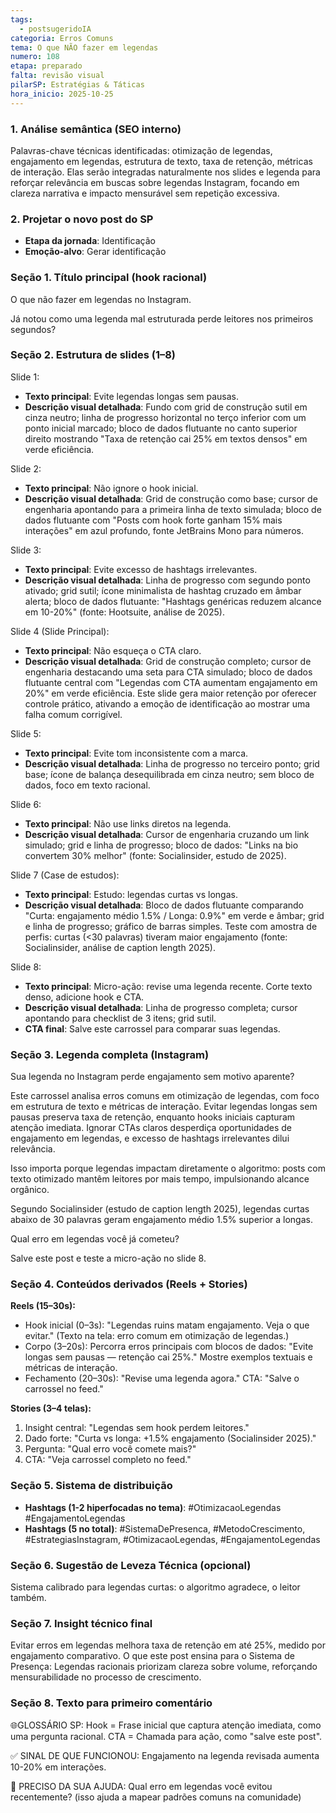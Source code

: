 ```yaml
---
tags:
  - postsugeridoIA
categoria: Erros Comuns
tema: O que NÃO fazer em legendas
numero: 108
etapa: preparado
falta: revisão visual
pilarSP: Estratégias & Táticas
hora_inicio: 2025-10-25
---
```

### 1. Análise semântica (SEO interno)

Palavras-chave técnicas identificadas: otimização de legendas, engajamento em legendas, estrutura de texto, taxa de retenção, métricas de interação. Elas serão integradas naturalmente nos slides e legenda para reforçar relevância em buscas sobre legendas Instagram, focando em clareza narrativa e impacto mensurável sem repetição excessiva.

### 2. Projetar o novo post do SP

- **Etapa da jornada**: Identificação
- **Emoção-alvo**: Gerar identificação

### Seção 1. Título principal (hook racional)

O que não fazer em legendas no Instagram.

Já notou como uma legenda mal estruturada perde leitores nos primeiros segundos?

### Seção 2. Estrutura de slides (1–8)

Slide 1:

- **Texto principal**: Evite legendas longas sem pausas.
- **Descrição visual detalhada**: Fundo com grid de construção sutil em cinza neutro; linha de progresso horizontal no terço inferior com um ponto inicial marcado; bloco de dados flutuante no canto superior direito mostrando "Taxa de retenção cai 25% em textos densos" em verde eficiência.

Slide 2:

- **Texto principal**: Não ignore o hook inicial.
- **Descrição visual detalhada**: Grid de construção como base; cursor de engenharia apontando para a primeira linha de texto simulada; bloco de dados flutuante com "Posts com hook forte ganham 15% mais interações" em azul profundo, fonte JetBrains Mono para números.

Slide 3:

- **Texto principal**: Evite excesso de hashtags irrelevantes.
- **Descrição visual detalhada**: Linha de progresso com segundo ponto ativado; grid sutil; ícone minimalista de hashtag cruzado em âmbar alerta; bloco de dados flutuante: "Hashtags genéricas reduzem alcance em 10-20%" (fonte: Hootsuite, análise de 2025).

Slide 4 (Slide Principal):

- **Texto principal**: Não esqueça o CTA claro.
- **Descrição visual detalhada**: Grid de construção completo; cursor de engenharia destacando uma seta para CTA simulado; bloco de dados flutuante central com "Legendas com CTA aumentam engajamento em 20%" em verde eficiência. Este slide gera maior retenção por oferecer controle prático, ativando a emoção de identificação ao mostrar uma falha comum corrigível.

Slide 5:

- **Texto principal**: Evite tom inconsistente com a marca.
- **Descrição visual detalhada**: Linha de progresso no terceiro ponto; grid base; ícone de balança desequilibrada em cinza neutro; sem bloco de dados, foco em texto racional.

Slide 6:

- **Texto principal**: Não use links diretos na legenda.
- **Descrição visual detalhada**: Cursor de engenharia cruzando um link simulado; grid e linha de progresso; bloco de dados: "Links na bio convertem 30% melhor" (fonte: Socialinsider, estudo de 2025).

Slide 7 (Case de estudos):

- **Texto principal**: Estudo: legendas curtas vs longas.
- **Descrição visual detalhada**: Bloco de dados flutuante comparando "Curta: engajamento médio 1.5% / Longa: 0.9%" em verde e âmbar; grid e linha de progresso; gráfico de barras simples. Teste com amostra de perfis: curtas (<30 palavras) tiveram maior engajamento (fonte: Socialinsider, análise de caption length 2025).

Slide 8:

- **Texto principal**: Micro-ação: revise uma legenda recente. Corte texto denso, adicione hook e CTA.
- **Descrição visual detalhada**: Linha de progresso completa; cursor apontando para checklist de 3 itens; grid sutil.
- **CTA final**: Salve este carrossel para comparar suas legendas.

### Seção 3. Legenda completa (Instagram)

Sua legenda no Instagram perde engajamento sem motivo aparente?

Este carrossel analisa erros comuns em otimização de legendas, com foco em estrutura de texto e métricas de interação. Evitar legendas longas sem pausas preserva taxa de retenção, enquanto hooks iniciais capturam atenção imediata. Ignorar CTAs claros desperdiça oportunidades de engajamento em legendas, e excesso de hashtags irrelevantes dilui relevância.

Isso importa porque legendas impactam diretamente o algoritmo: posts com texto otimizado mantêm leitores por mais tempo, impulsionando alcance orgânico.

Segundo Socialinsider (estudo de caption length 2025), legendas curtas abaixo de 30 palavras geram engajamento médio 1.5% superior a longas.

Qual erro em legendas você já cometeu?

Salve este post e teste a micro-ação no slide 8.

### Seção 4. Conteúdos derivados (Reels + Stories)

**Reels (15–30s):**

- Hook inicial (0–3s): "Legendas ruins matam engajamento. Veja o que evitar." (Texto na tela: erro comum em otimização de legendas.)
- Corpo (3–20s): Percorra erros principais com blocos de dados: "Evite longas sem pausas — retenção cai 25%." Mostre exemplos textuais e métricas de interação.
- Fechamento (20–30s): "Revise uma legenda agora." CTA: "Salve o carrossel no feed."

**Stories (3–4 telas):**

1. Insight central: "Legendas sem hook perdem leitores."
2. Dado forte: "Curta vs longa: +1.5% engajamento (Socialinsider 2025)."
3. Pergunta: "Qual erro você comete mais?"
4. CTA: "Veja carrossel completo no feed."

### Seção 5. Sistema de distribuição

- **Hashtags (1-2 hiperfocadas no tema)**: #OtimizacaoLegendas #EngajamentoLegendas
- **Hashtags (5 no total)**: #SistemaDePresenca, #MetodoCrescimento, #EstrategiasInstagram, #OtimizacaoLegendas, #EngajamentoLegendas

### Seção 6. Sugestão de Leveza Técnica (opcional)

Sistema calibrado para legendas curtas: o algoritmo agradece, o leitor também.

### Seção 7. Insight técnico final

Evitar erros em legendas melhora taxa de retenção em até 25%, medido por engajamento comparativo. O que este post ensina para o Sistema de Presença: Legendas racionais priorizam clareza sobre volume, reforçando mensurabilidade no processo de crescimento.

### Seção 8. Texto para primeiro comentário

🌐GLOSSÁRIO SP: Hook = Frase inicial que captura atenção imediata, como uma pergunta racional. CTA = Chamada para ação, como "salve este post".

✅ SINAL DE QUE FUNCIONOU: Engajamento na legenda revisada aumenta 10-20% em interações.

💬 PRECISO DA SUA AJUDA: Qual erro em legendas você evitou recentemente? (isso ajuda a mapear padrões comuns na comunidade)